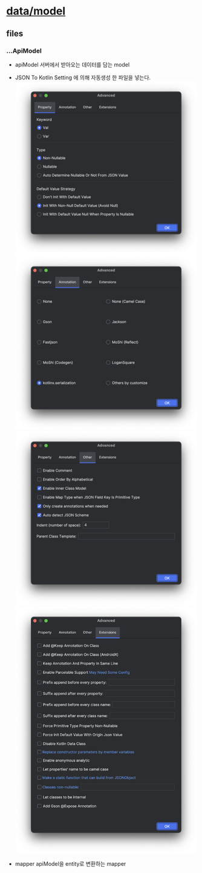 # [data/model](../../readme.md)

## files

### ...ApiModel
- apiModel 서버에서 받아오는 데이터를 담는 model
- JSON To Kotlin Setting 에 의해 자동생성 한 파일을 넣는다.
![JSON To Kotlin Setting 1.png](../../../../setting/JSON%20To%20Kotlin%20Setting%201.png)
![JSON To Kotlin Setting 2.png](../../../../setting/JSON%20To%20Kotlin%20Setting%202.png)
![JSON To Kotlin Setting 3.png](../../../../setting/JSON%20To%20Kotlin%20Setting%203.png)
![JSON To Kotlin Setting 4.png](../../../../setting/JSON%20To%20Kotlin%20Setting%204.png)

- mapper apiModel을 entity로 변환하는 mapper
